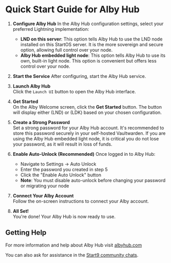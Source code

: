 # Quick Start Guide for Alby Hub

1. **Configure Alby Hub**
   In the Alby Hub configuration settings, select your preferred Lightning implementation:

   - **LND on this server**: This option tells Alby Hub to use the LND node installed on this StartOS server. It is the more sovereign and secure option, allowing full control over your node.
   - **Alby Hub embedded light node**: This option tells Alby Hub to use its own, built-in light node. This option is convenient but offers less control over your node.

2. **Start the Service**
   After configuring, start the Alby Hub service.

3. **Launch Alby Hub**  
   Click the `Launch UI` button to open the Alby Hub interface.

4. **Get Started**  
   On the Alby Welcome screen, click the **Get Started** button. The button will display either (LND) or (LDK) based on your chosen configuration.

5. **Create a Strong Password**  
   Set a strong password for your Alby Hub account. It's recommended to store this password securely in your self-hosted Vaultwarden. If you are using the Alby Hub embedded light node, it is critical you do not lose your password, as it will result in loss of funds.

6. **Enable Auto-Unlock (Recommended)**
   Once logged in to Alby Hub:
   - Navigate to Settings -> Auto Unlock
   - Enter the password you created in step 5
   - Click the "Enable Auto Unlock" button
   - **Note**: You must disable auto-unlock before changing your password or migrating your node

7. **Connect Your Alby Account**  
   Follow the on-screen instructions to connect your Alby account.

8. **All Set!**  
   You're done! Your Alby Hub is now ready to use.

## Getting Help

For more information and help about Alby Hub visit [albyhub.com](https://albyhub.com/)

You can also ask for assistance in the [Start9 community chats](https://start9.com/contact).
